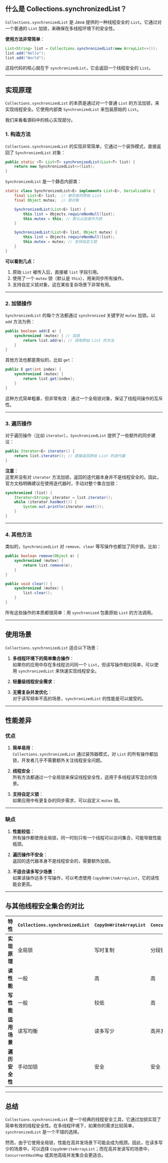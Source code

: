 ## **什么是 Collections.synchronizedList？**

`Collections.synchronizedList` 是 Java 提供的一种线程安全的 `List`。它通过对一个普通的 `List` 加锁，来确保在多线程环境下的安全性。

**使用方法非常简单**：

```java
List<String> list = Collections.synchronizedList(new ArrayList<>());
list.add("Hello");
list.add("World");
```

这段代码的核心就在于 `synchronizedList`，它会返回一个线程安全的 `List`。

---

## **实现原理**

`Collections.synchronizedList` 的本质是通过对一个普通 `List` 的方法加锁，来实现线程安全。它使用内部类 `SynchronizedList` 来包装原始的 `List`。

我们来看看源码中的核心实现部分。

### **1. 构造方法**

`Collections.synchronizedList` 的实现非常简单，它通过一个装饰模式，直接返回了 `SynchronizedList` 对象：

```java
public static <T> List<T> synchronizedList(List<T> list) {
    return new SynchronizedList<>(list);
}
```

`SynchronizedList` 是一个静态内部类：

```java
static class SynchronizedList<E> implements List<E>, Serializable {
    final List<E> list;  // 被包装的原始 List
    final Object mutex;  // 锁对象

    SynchronizedList(List<E> list) {
        this.list = Objects.requireNonNull(list);
        this.mutex = this; // 默认以自身作为锁
    }

    SynchronizedList(List<E> list, Object mutex) {
        this.list = Objects.requireNonNull(list);
        this.mutex = mutex; // 支持自定义锁
    }
}
```

**可以看到几点：**
1. 原始 `List` 被传入后，直接被 `list` 字段引用。
2. 使用了一个 `mutex` 锁（默认是 `this`），用来同步所有操作。
3. 支持自定义锁对象，这在某些复杂场景下非常有用。

---

### **2. 加锁操作**

`SynchronizedList` 的每个方法都通过 `synchronized` 关键字对 `mutex` 加锁。以 `add` 方法为例：

```java
public boolean add(E e) {
    synchronized (mutex) { // 加锁
        return list.add(e); // 调用原始 List 的方法
    }
}
```

其他方法也都是类似的，比如 `get`：

```java
public E get(int index) {
    synchronized (mutex) {
        return list.get(index);
    }
}
```

这种方式简单粗暴，但非常有效：通过一个全局锁对象，保证了线程间操作的互斥性。

---

### **3. 遍历操作**

对于遍历操作（比如 `iterator`），`SynchronizedList` 提供了一些额外的同步建议：

```java
public Iterator<E> iterator() {
    return list.iterator(); // 直接返回原始 List 的迭代器
}
```

**注意**：  
这里并没有对 `iterator` 方法加锁，返回的迭代器本身并不是线程安全的。因此，官方文档明确建议在使用迭代器时，手动对整个集合加锁：

```java
synchronized (list) {
    Iterator<String> iterator = list.iterator();
    while (iterator.hasNext()) {
        System.out.println(iterator.next());
    }
}
```

---

### **4. 其他方法**

类似的，`SynchronizedList` 对 `remove`、`clear` 等写操作也都加了同步锁。比如：

```java
public boolean remove(Object o) {
    synchronized (mutex) {
        return list.remove(o);
    }
}

public void clear() {
    synchronized (mutex) {
        list.clear();
    }
}
```

所有这些操作的本质都很简单：用 `synchronized` 包裹原始 `List` 的方法调用。

---

## **使用场景**

`Collections.synchronizedList` 适合以下场景：

1. **多线程环境下的简单集合操作**：  
   如果你的应用中存在多线程访问同一个 `List`，但读写操作相对简单，可以使用 `synchronizedList` 来快速实现线程安全。

2. **轻量级线程安全需求**：  
 

3. **无需复杂并发优化**：  
   对于读写频率不高的场景，`synchronizedList` 的性能是可以接受的。

---

## **性能差异**

### **优点**

1. **简单易用**：  
   `Collections.synchronizedList` 通过装饰器模式，对 `List` 的所有操作都加锁，开发者几乎不需要额外关注线程安全问题。

2. **线程安全**：  
   所有方法都通过一个全局锁来保证线程安全性，适用于多线程读写混合的场景。

3. **支持自定义锁**：  
   如果应用中有更复杂的同步需求，可以自定义 `mutex` 锁。

---

### **缺点**

1. **性能较低**：  
   所有操作都使用全局锁，同一时刻只有一个线程可以访问集合，可能导致性能瓶颈。

2. **遍历操作不安全**：  
   返回的迭代器本身不是线程安全的，需要额外加锁。

3. **不适合读多写少场景**：  
   如果读操作远多于写操作，可以考虑使用 `CopyOnWriteArrayList`，它的读性能会更高。

---

## **与其他线程安全集合的对比**

| 特性                    | `Collections.synchronizedList` | `CopyOnWriteArrayList` | `ConcurrentHashMap` |
|-------------------------|--------------------------------|------------------------|----------------------|
| **实现原理**            | 全局锁                        | 写时复制               | 分段锁或 CAS         |
| **读性能**              | 一般                          | 高                     | 高                   |
| **写性能**              | 一般                          | 较低                   | 高                   |
| **适用场景**            | 读写均衡                      | 读多写少               | 高并发读写           |
| **遍历安全性**          | 手动加锁                      | 安全                   | 安全                 |

---

## **总结**

`Collections.synchronizedList` 是一个经典的线程安全工具，它通过加锁实现了简单有效的线程安全性。在多线程环境下，如果你的需求比较简单，`synchronizedList` 是一个不错的选择。

然而，由于它使用全局锁，性能在高并发场景下可能会成为瓶颈。因此，在读多写少的场景中，可以选择 `CopyOnWriteArrayList`；而在高并发读写的场景中，`ConcurrentHashMap` 或其他高级并发集合会更适合。
